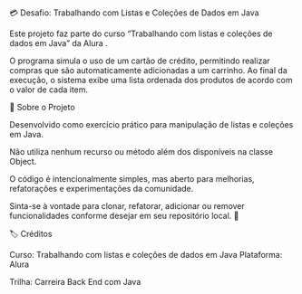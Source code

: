 💳 Desafio: Trabalhando com Listas e Coleções de Dados em Java

Este projeto faz parte do curso “Trabalhando com listas e coleções de dados em Java” da Alura
.

O programa simula o uso de um cartão de crédito, permitindo realizar compras que são automaticamente adicionadas a um carrinho.
Ao final da execução, o sistema exibe uma lista ordenada dos produtos de acordo com o valor de cada item.

🧠 Sobre o Projeto

Desenvolvido como exercício prático para manipulação de listas e coleções em Java.

Não utiliza nenhum recurso ou método além dos disponíveis na classe Object.

O código é intencionalmente simples, mas aberto para melhorias, refatorações e experimentações da comunidade.

Sinta-se à vontade para clonar, refatorar, adicionar ou remover funcionalidades conforme desejar em seu repositório local. 🚀

🏷️ Créditos

Curso: Trabalhando com listas e coleções de dados em Java
Plataforma: Alura

Trilha: Carreira Back End com Java
